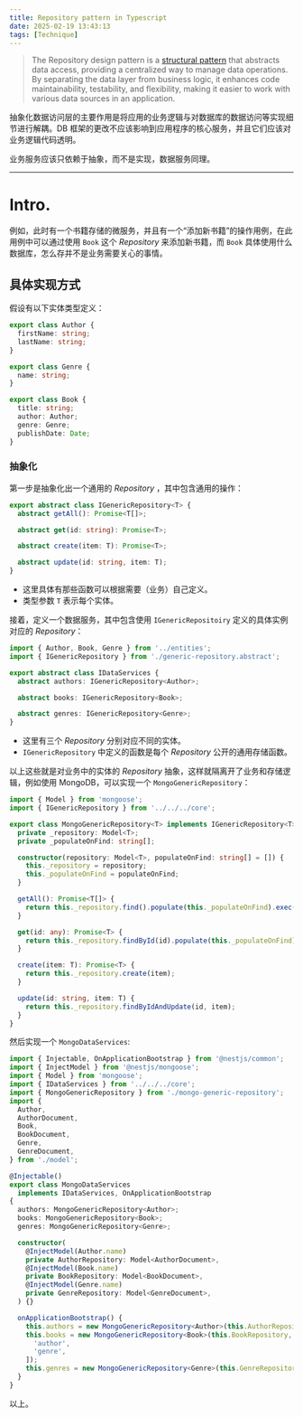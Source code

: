 ```yaml
---
title: Repository pattern in Typescript
date: 2025-02-19 13:43:13
tags: [Technique]
---
```


> The Repository design pattern is a [structural pattern](https://www.geeksforgeeks.org/structural-design-patterns/) that abstracts data access, providing a centralized way to manage data operations. By separating the data layer from business logic, it enhances code maintainability, testability, and flexibility, making it easier to work with various data sources in an application.

抽象化数据访问层的主要作用是将应用的业务逻辑与对数据库的数据访问等实现细节进行解耦。DB 框架的更改不应该影响到应用程序的核心服务，并且它们应该对业务逻辑代码透明。

业务服务应该只依赖于抽象，而不是实现，数据服务同理。

---

# Intro.

例如，此时有一个书籍存储的微服务，并且有一个“添加新书籍”的操作用例，在此用例中可以通过使用 `Book` 这个 _Repository_ 来添加新书籍，而 `Book` 具体使用什么数据库，怎么存并不是业务需要关心的事情。


## 具体实现方式

假设有以下实体类型定义：

```typescript
export class Author {
  firstName: string;
  lastName: string;
}

export class Genre {
  name: string;
}

export class Book {
  title: string;
  author: Author;
  genre: Genre;
  publishDate: Date;
}
```

### 抽象化
第一步是抽象化出一个通用的 _Repository_ ，其中包含通用的操作：

```typescript
export abstract class IGenericRepository<T> {
  abstract getAll(): Promise<T[]>;

  abstract get(id: string): Promise<T>;

  abstract create(item: T): Promise<T>;

  abstract update(id: string, item: T);
}
```

- 这里具体有那些函数可以根据需要（业务）自己定义。
- 类型参数 `T` 表示每个实体。

接着，定义一个数据服务，其中包含使用 `IGenericRepositoiry` 定义的具体实例对应的 _Repository_：
```typescript
import { Author, Book, Genre } from '../entities';
import { IGenericRepository } from './generic-repository.abstract';

export abstract class IDataServices {
  abstract authors: IGenericRepository<Author>;

  abstract books: IGenericRepository<Book>;

  abstract genres: IGenericRepository<Genre>;
}
```

- 这里有三个 _Repository_ 分别对应不同的实体。
- `IGenericRepository` 中定义的函数是每个 _Repository_ 公开的通用存储函数。

以上这些就是对业务中的实体的 _Repository_ 抽象，这样就隔离开了业务和存储逻辑，例如使用 MongoDB，可以实现一个 `MongoGenericRepository`：

```typescript
import { Model } from 'mongoose';
import { IGenericRepository } from '../../../core';

export class MongoGenericRepository<T> implements IGenericRepository<T> {
  private _repository: Model<T>;
  private _populateOnFind: string[];

  constructor(repository: Model<T>, populateOnFind: string[] = []) {
    this._repository = repository;
    this._populateOnFind = populateOnFind;
  }

  getAll(): Promise<T[]> {
    return this._repository.find().populate(this._populateOnFind).exec();
  }

  get(id: any): Promise<T> {
    return this._repository.findById(id).populate(this._populateOnFind).exec();
  }

  create(item: T): Promise<T> {
    return this._repository.create(item);
  }

  update(id: string, item: T) {
    return this._repository.findByIdAndUpdate(id, item);
  }
}
```

然后实现一个 `MongoDataServices`:
```typescript
import { Injectable, OnApplicationBootstrap } from '@nestjs/common';
import { InjectModel } from '@nestjs/mongoose';
import { Model } from 'mongoose';
import { IDataServices } from '../../../core';
import { MongoGenericRepository } from './mongo-generic-repository';
import {
  Author,
  AuthorDocument,
  Book,
  BookDocument,
  Genre,
  GenreDocument,
} from './model';

@Injectable()
export class MongoDataServices
  implements IDataServices, OnApplicationBootstrap
{
  authors: MongoGenericRepository<Author>;
  books: MongoGenericRepository<Book>;
  genres: MongoGenericRepository<Genre>;

  constructor(
    @InjectModel(Author.name)
    private AuthorRepository: Model<AuthorDocument>,
    @InjectModel(Book.name)
    private BookRepository: Model<BookDocument>,
    @InjectModel(Genre.name)
    private GenreRepository: Model<GenreDocument>,
  ) {}

  onApplicationBootstrap() {
    this.authors = new MongoGenericRepository<Author>(this.AuthorRepository);
    this.books = new MongoGenericRepository<Book>(this.BookRepository, [
      'author',
      'genre',
    ]);
    this.genres = new MongoGenericRepository<Genre>(this.GenreRepository);
  }
}
```

以上。
